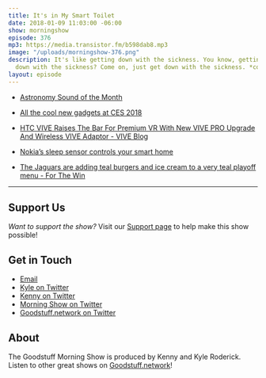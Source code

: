 ```yaml
---
title: It's in My Smart Toilet
date: 2018-01-09 11:03:00 -06:00
show: morningshow
episode: 376
mp3: https://media.transistor.fm/b598dab8.mp3
image: "/uploads/morningshow-376.png"
description: It's like getting down with the sickness. You know, getting up and getting
  down with the sickness? Come on, just get down with the sickness. *cough* *cough*
layout: episode
---
```


* [Astronomy Sound of the Month](http://astrosom.com/Jan2018.php)

* [All the cool new gadgets at CES 2018](https://www.cnet.com/pictures/all-the-cool-new-gadgets-at-ces-2018/)

* [HTC VIVE Raises The Bar For Premium VR With New VIVE PRO Upgrade And Wireless VIVE Adaptor - VIVE Blog](https://blog.vive.com/us/2018/01/08/htc-vive-raises-bar-premium-vr-new-vive-pro-upgrade-wireless-vive-adaptor/)

* [Nokia’s sleep sensor controls your smart home](https://www.engadget.com/2018/01/08/nokia-s-sleep-sensor-controls-your-smart-home/)

* [The Jaguars are adding teal burgers and ice cream to a very teal playoff menu - For The Win](http://ftw.usatoday.com/2018/01/jaguars-teal-beer-food-burgers-ice-cream-playoff-afc-wild-card-nfl-bills)

---

## Support Us
*Want to support the show?* Visit our [Support page](https://goodstuff.network/support) to help make this show possible!

## Get in Touch
* [Email](mailto:kyle@goodstuff.network)
* [Kyle on Twitter](http://twitter.com/dogburps)
* [Kenny on Twitter](http://twitter.com/pizzarobotics)
* [Morning Show on Twitter](http://twitter.com/morningshowam)
* [Goodstuff.network on Twitter](http://twitter.com/goodstufffm)

## About
The Goodstuff Morning Show is produced by Kenny and Kyle Roderick. Listen to other great shows on [Goodstuff.network](http://goodstuff.network/shows)!
